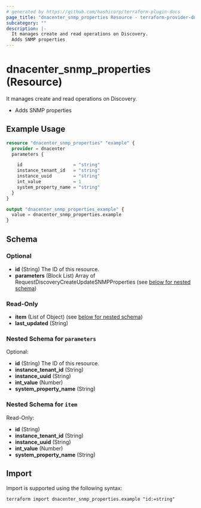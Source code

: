 ```yaml
---
# generated by https://github.com/hashicorp/terraform-plugin-docs
page_title: "dnacenter_snmp_properties Resource - terraform-provider-dnacenter"
subcategory: ""
description: |-
  It manages create and read operations on Discovery.
  Adds SNMP properties
---
```


# dnacenter_snmp_properties (Resource)

It manages create and read operations on Discovery.

- Adds SNMP properties

## Example Usage

```terraform
resource "dnacenter_snmp_properties" "example" {
  provider = dnacenter
  parameters {

    id                   = "string"
    instance_tenant_id   = "string"
    instance_uuid        = "string"
    int_value            = 1
    system_property_name = "string"
  }
}

output "dnacenter_snmp_properties_example" {
  value = dnacenter_snmp_properties.example
}
```

<!-- schema generated by tfplugindocs -->
## Schema

### Optional

- **id** (String) The ID of this resource.
- **parameters** (Block List) Array of RequestDiscoveryCreateUpdateSNMPProperties (see [below for nested schema](#nestedblock--parameters))

### Read-Only

- **item** (List of Object) (see [below for nested schema](#nestedatt--item))
- **last_updated** (String)

<a id="nestedblock--parameters"></a>
### Nested Schema for `parameters`

Optional:

- **id** (String) The ID of this resource.
- **instance_tenant_id** (String)
- **instance_uuid** (String)
- **int_value** (Number)
- **system_property_name** (String)


<a id="nestedatt--item"></a>
### Nested Schema for `item`

Read-Only:

- **id** (String)
- **instance_tenant_id** (String)
- **instance_uuid** (String)
- **int_value** (Number)
- **system_property_name** (String)

## Import

Import is supported using the following syntax:

```shell
terraform import dnacenter_snmp_properties.example "id:=string"
```
